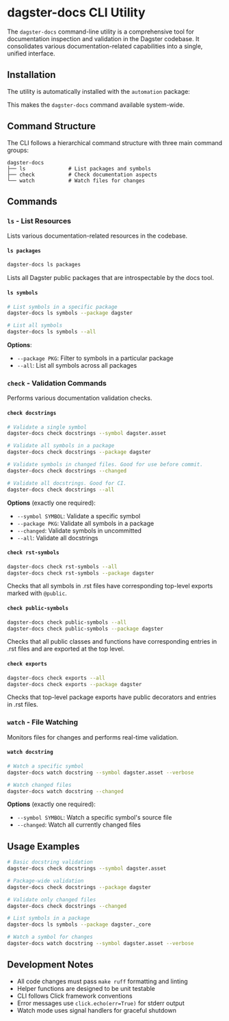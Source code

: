 # dagster-docs CLI Utility

The `dagster-docs` command-line utility is a comprehensive tool for documentation inspection and validation in the Dagster codebase. It consolidates various documentation-related capabilities into a single, unified interface.

## Installation

The utility is automatically installed with the `automation` package:

This makes the `dagster-docs` command available system-wide.

## Command Structure

The CLI follows a hierarchical command structure with three main command groups:

```
dagster-docs
├── ls              # List packages and symbols
├── check           # Check documentation aspects
└── watch           # Watch files for changes
```

## Commands

### `ls` - List Resources

Lists various documentation-related resources in the codebase.

#### `ls packages`

```bash
dagster-docs ls packages
```

Lists all Dagster public packages that are introspectable by the docs tool.

#### `ls symbols`

```bash
# List symbols in a specific package
dagster-docs ls symbols --package dagster

# List all symbols
dagster-docs ls symbols --all
```

**Options**:

- `--package PKG`: Filter to symbols in a particular package
- `--all`: List all symbols across all packages

### `check` - Validation Commands

Performs various documentation validation checks.

#### `check docstrings`

```bash
# Validate a single symbol
dagster-docs check docstrings --symbol dagster.asset

# Validate all symbols in a package
dagster-docs check docstrings --package dagster

# Validate symbols in changed files. Good for use before commit.
dagster-docs check docstrings --changed

# Validate all docstrings. Good for CI.
dagster-docs check docstrings --all
```

**Options** (exactly one required):

- `--symbol SYMBOL`: Validate a specific symbol
- `--package PKG`: Validate all symbols in a package
- `--changed`: Validate symbols in uncommitted
- `--all`: Validate all docstrings

#### `check rst-symbols`

```bash
dagster-docs check rst-symbols --all
dagster-docs check rst-symbols --package dagster
```

Checks that all symbols in .rst files have corresponding top-level exports marked with `@public`.

#### `check public-symbols`

```bash
dagster-docs check public-symbols --all
dagster-docs check public-symbols --package dagster
```

Checks that all public classes and functions have corresponding entries in .rst files and are exported at the top level.

#### `check exports`

```bash
dagster-docs check exports --all
dagster-docs check exports --package dagster
```

Checks that top-level package exports have public decorators and entries in .rst files.

### `watch` - File Watching

Monitors files for changes and performs real-time validation.

#### `watch docstring`

```bash
# Watch a specific symbol
dagster-docs watch docstring --symbol dagster.asset --verbose

# Watch changed files
dagster-docs watch docstring --changed
```

**Options** (exactly one required):

- `--symbol SYMBOL`: Watch a specific symbol's source file
- `--changed`: Watch all currently changed files

## Usage Examples

```bash
# Basic docstring validation
dagster-docs check docstrings --symbol dagster.asset

# Package-wide validation
dagster-docs check docstrings --package dagster

# Validate only changed files
dagster-docs check docstrings --changed

# List symbols in a package
dagster-docs ls symbols --package dagster._core

# Watch a symbol for changes
dagster-docs watch docstring --symbol dagster.asset --verbose
```

## Development Notes

- All code changes must pass `make ruff` formatting and linting
- Helper functions are designed to be unit testable
- CLI follows Click framework conventions
- Error messages use `click.echo(err=True)` for stderr output
- Watch mode uses signal handlers for graceful shutdown
